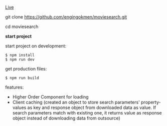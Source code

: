 [Live](http://moviesearch3.surge.sh/)

git clone https://github.com/engingokmen/moviesearch.git

cd moviesearch

**start project**

start project on development:

```shell
$ npm install
$ npm run dev
```

get production files:

```shell
$ npm run build
```

features:

- Higher Order Component for loading
- Client caching (created an object to store search parameters' property-values as key and response object from downloaded data as value. If search parameters match with existing one, it returns value as response object instead of downloading data from outsource)
